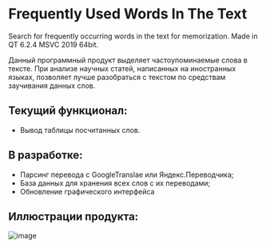 # Frequently Used Words In The Text
Search for frequently occurring words in the text for memorization. Made in QT 6.2.4 MSVC 2019 64bit.

Данный программный продукт выделяет частоупоминаемые слова в тексте. При анализе научных статей, написанных на иностранных языках, позволяет лучше разобраться с текстом по средствам заучивания данных слов.

## Текущий функционал:
- Вывод таблицы посчитанных слов.

## В разработке:
- Парсинг перевода с GoogleTranslae или Яндекс.Переводчика;
- База данных для хранения всеx слов с их переводами;
- Обновление графического интерфейса

## Иллюстрации продукта:
![image](https://user-images.githubusercontent.com/54364982/191837254-ccdde7ae-3a8c-4a64-bbc3-5230adf13d03.png)
